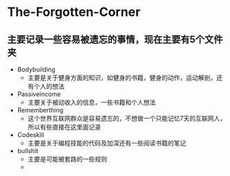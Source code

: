 # The-Forgotten-Corner
## 主要记录一些容易被遗忘的事情，现在主要有5个文件夹
* Bodybuilding
  * 主要是关于健身方面的知识，如健身的书籍，健身的动作，运动解剖，还有个人的想法
* Passiveincome
  * 主要关于被动收入的信息，一些书籍和个人想法
* Rememberthing
  * 这个世界互联网群众是容易遗忘的，不想做一个只能记忆7天的互联网人，所以有些直接在这里面记录
* Codeskill
  * 主要是关于编程技能的代码及加深还有一些阅读书籍的笔记
* bullshit
  * 主要是可能被套路的一些规则
  *
